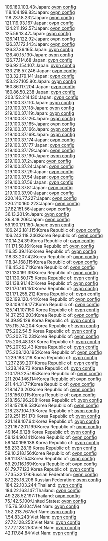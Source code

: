 106.180.103.43:Japan: [ovpn config](vpn/106_180_103_43.ovpn)  
118.104.199.83:Japan: [ovpn config](vpn/118_104_199_83.ovpn)  
118.237.8.232:Japan: [ovpn config](vpn/118_237_8_232.ovpn)  
121.119.93.167:Japan: [ovpn config](vpn/121_119_93_167.ovpn)  
124.211.192.57:Japan: [ovpn config](vpn/124_211_192_57.ovpn)  
125.56.13.47:Japan: [ovpn config](vpn/125_56_13_47.ovpn)  
126.141.122.92:Japan: [ovpn config](vpn/126_141_122_92.ovpn)  
126.37.172.143:Japan: [ovpn config](vpn/126_37_172_143.ovpn)  
126.37.36.165:Japan: [ovpn config](vpn/126_37_36_165.ovpn)  
126.40.15.130:Japan: [ovpn config](vpn/126_40_15_130.ovpn)  
126.77.114.68:Japan: [ovpn config](vpn/126_77_114_68.ovpn)  
126.92.154.107:Japan: [ovpn config](vpn/126_92_154_107.ovpn)  
133.218.57.246:Japan: [ovpn config](vpn/133_218_57_246.ovpn)  
133.32.179.141:Japan: [ovpn config](vpn/133_32_179_141.ovpn)  
153.227.105.80:Japan: [ovpn config](vpn/153_227_105_80.ovpn)  
160.86.117.204:Japan: [ovpn config](vpn/160_86_117_204.ovpn)  
160.86.50.238:Japan: [ovpn config](vpn/160_86_50_238.ovpn)  
203.152.214.130:Japan: [ovpn config](vpn/203_152_214_130.ovpn)  
219.100.37.110:Japan: [ovpn config](vpn/219_100_37_110.ovpn)  
219.100.37.118:Japan: [ovpn config](vpn/219_100_37_118.ovpn)  
219.100.37.119:Japan: [ovpn config](vpn/219_100_37_119.ovpn)  
219.100.37.126:Japan: [ovpn config](vpn/219_100_37_126.ovpn)  
219.100.37.165:Japan: [ovpn config](vpn/219_100_37_165.ovpn)  
219.100.37.166:Japan: [ovpn config](vpn/219_100_37_166.ovpn)  
219.100.37.169:Japan: [ovpn config](vpn/219_100_37_169.ovpn)  
219.100.37.174:Japan: [ovpn config](vpn/219_100_37_174.ovpn)  
219.100.37.177:Japan: [ovpn config](vpn/219_100_37_177.ovpn)  
219.100.37.179:Japan: [ovpn config](vpn/219_100_37_179.ovpn)  
219.100.37.190:Japan: [ovpn config](vpn/219_100_37_190.ovpn)  
219.100.37.2:Japan: [ovpn config](vpn/219_100_37_2.ovpn)  
219.100.37.24:Japan: [ovpn config](vpn/219_100_37_24.ovpn)  
219.100.37.29:Japan: [ovpn config](vpn/219_100_37_29.ovpn)  
219.100.37.54:Japan: [ovpn config](vpn/219_100_37_54.ovpn)  
219.100.37.56:Japan: [ovpn config](vpn/219_100_37_56.ovpn)  
219.100.37.81:Japan: [ovpn config](vpn/219_100_37_81.ovpn)  
219.100.37.90:Japan: [ovpn config](vpn/219_100_37_90.ovpn)  
220.146.77.227:Japan: [ovpn config](vpn/220_146_77_227.ovpn)  
220.210.160.223:Japan: [ovpn config](vpn/220_210_160_223.ovpn)  
27.82.151.56:Japan: [ovpn config](vpn/27_82_151_56.ovpn)  
36.13.201.9:Japan: [ovpn config](vpn/36_13_201_9.ovpn)  
36.8.18.206:Japan: [ovpn config](vpn/36_8_18_206.ovpn)  
59.190.171.150:Japan: [ovpn config](vpn/59_190_171_150.ovpn)  
106.242.181.115:Korea Republic of: [ovpn config](vpn/106_242_181_115.ovpn)  
106.243.118.246:Korea Republic of: [ovpn config](vpn/106_243_118_246.ovpn)  
110.14.24.39:Korea Republic of: [ovpn config](vpn/110_14_24_39.ovpn)  
111.171.58.16:Korea Republic of: [ovpn config](vpn/111_171_58_16.ovpn)  
116.35.39.116:Korea Republic of: [ovpn config](vpn/116_35_39_116.ovpn)  
118.33.207.42:Korea Republic of: [ovpn config](vpn/118_33_207_42.ovpn)  
118.34.168.115:Korea Republic of: [ovpn config](vpn/118_34_168_115.ovpn)  
118.45.20.71:Korea Republic of: [ovpn config](vpn/118_45_20_71.ovpn)  
121.130.191.39:Korea Republic of: [ovpn config](vpn/121_130_191_39.ovpn)  
121.130.50.175:Korea Republic of: [ovpn config](vpn/121_130_50_175.ovpn)  
121.138.91.142:Korea Republic of: [ovpn config](vpn/121_138_91_142.ovpn)  
121.170.161.151:Korea Republic of: [ovpn config](vpn/121_170_161_151.ovpn)  
121.171.255.212:Korea Republic of: [ovpn config](vpn/121_171_255_212.ovpn)  
122.199.120.44:Korea Republic of: [ovpn config](vpn/122_199_120_44.ovpn)  
123.109.118.177:Korea Republic of: [ovpn config](vpn/123_109_118_177.ovpn)  
125.141.107.150:Korea Republic of: [ovpn config](vpn/125_141_107_150.ovpn)  
14.37.253.203:Korea Republic of: [ovpn config](vpn/14_37_253_203.ovpn)  
14.39.95.129:Korea Republic of: [ovpn config](vpn/14_39_95_129.ovpn)  
175.115.74.204:Korea Republic of: [ovpn config](vpn/175_115_74_204.ovpn)  
175.202.54.5:Korea Republic of: [ovpn config](vpn/175_202_54_5.ovpn)  
175.202.70.23:Korea Republic of: [ovpn config](vpn/175_202_70_23.ovpn)  
175.206.48.187:Korea Republic of: [ovpn config](vpn/175_206_48_187.ovpn)  
175.207.52.43:Korea Republic of: [ovpn config](vpn/175_207_52_43.ovpn)  
175.208.120.195:Korea Republic of: [ovpn config](vpn/175_208_120_195.ovpn)  
1.229.183.219:Korea Republic of: [ovpn config](vpn/1_229_183_219.ovpn)  
1.237.239.207:Korea Republic of: [ovpn config](vpn/1_237_239_207.ovpn)  
1.238.149.73:Korea Republic of: [ovpn config](vpn/1_238_149_73.ovpn)  
210.179.225.185:Korea Republic of: [ovpn config](vpn/210_179_225_185.ovpn)  
211.204.146.114:Korea Republic of: [ovpn config](vpn/211_204_146_114.ovpn)  
211.44.31.77:Korea Republic of: [ovpn config](vpn/211_44_31_77.ovpn)  
218.147.3.20:Korea Republic of: [ovpn config](vpn/218_147_3_20.ovpn)  
218.156.0.115:Korea Republic of: [ovpn config](vpn/218_156_0_115.ovpn)  
218.156.196.208:Korea Republic of: [ovpn config](vpn/218_156_196_208.ovpn)  
218.157.108.53:Korea Republic of: [ovpn config](vpn/218_157_108_53.ovpn)  
218.237.104.19:Korea Republic of: [ovpn config](vpn/218_237_104_19.ovpn)  
219.251.151.170:Korea Republic of: [ovpn config](vpn/219_251_151_170.ovpn)  
221.148.107.64:Korea Republic of: [ovpn config](vpn/221_148_107_64.ovpn)  
221.167.201.199:Korea Republic of: [ovpn config](vpn/221_167_201_199.ovpn)  
49.164.6.128:Korea Republic of: [ovpn config](vpn/49_164_6_128.ovpn)  
58.124.90.141:Korea Republic of: [ovpn config](vpn/58_124_90_141.ovpn)  
58.140.198.138:Korea Republic of: [ovpn config](vpn/58_140_198_138.ovpn)  
58.233.28.16:Korea Republic of: [ovpn config](vpn/58_233_28_16.ovpn)  
59.10.218.156:Korea Republic of: [ovpn config](vpn/59_10_218_156.ovpn)  
59.11.187.154:Korea Republic of: [ovpn config](vpn/59_11_187_154.ovpn)  
59.29.116.169:Korea Republic of: [ovpn config](vpn/59_29_116_169.ovpn)  
61.79.77.123:Korea Republic of: [ovpn config](vpn/61_79_77_123.ovpn)  
77.35.32.179:Russian Federation: [ovpn config](vpn/77_35_32_179.ovpn)  
87.225.18.206:Russian Federation: [ovpn config](vpn/87_225_18_206.ovpn)  
184.22.103.244:Thailand: [ovpn config](vpn/184_22_103_244.ovpn)  
184.22.163.147:Thailand: [ovpn config](vpn/184_22_163_147.ovpn)  
49.228.52.197:Thailand: [ovpn config](vpn/49_228_52_197.ovpn)  
75.142.5.100:United States: [ovpn config](vpn/75_142_5_100.ovpn)  
115.76.50.104:Viet Nam: [ovpn config](vpn/115_76_50_104.ovpn)  
1.52.213.76:Viet Nam: [ovpn config](vpn/1_52_213_76.ovpn)  
1.54.83.243:Viet Nam: [ovpn config](vpn/1_54_83_243.ovpn)  
27.72.128.253:Viet Nam: [ovpn config](vpn/27_72_128_253.ovpn)  
27.72.128.253:Viet Nam: [ovpn config](vpn/27_72_128_253.ovpn)  
42.117.84.84:Viet Nam: [ovpn config](vpn/42_117_84_84.ovpn)  
